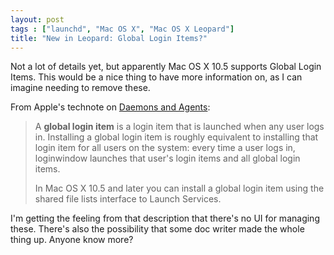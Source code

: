 ```yaml
---
layout: post
tags : ["launchd", "Mac OS X", "Mac OS X Leopard"]
title: "New in Leopard: Global Login Items?"
---
```

Not a lot of details yet, but apparently Mac OS X 10.5 supports Global Login Items. This would be a nice thing to have more information on, as I can imagine needing to remove these.

<!--more-->

From Apple's technote on <a href="http://developer.apple.com/technotes/tn2005/tn2083.html#SECGLOBALLOGINITEM">Daemons and Agents</a>:



<blockquote>A <strong>global login item</strong> is a login item that is launched when any user logs in. Installing a global login item is roughly equivalent to installing that login item for all users on the system: every time a user logs in, loginwindow launches that user's login items and all global login items.



In Mac OS X 10.5 and later you can install a global login item using the shared file lists interface to Launch Services.</blockquote>



I'm getting the feeling from that description that there's no UI for managing these. There's also the possibility that some doc writer made the whole thing up. Anyone know more?